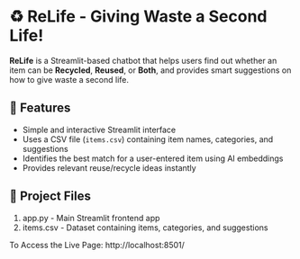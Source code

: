 # ♻️ ReLife - Giving Waste a Second Life!

**ReLife** is a Streamlit-based chatbot that helps users find out whether an item can be **Recycled**, **Reused**, or **Both**, and provides smart suggestions on how to give waste a second life.

## 🌱 Features
- Simple and interactive Streamlit interface  
- Uses a CSV file (`items.csv`) containing item names, categories, and suggestions  
- Identifies the best match for a user-entered item using AI embeddings  
- Provides relevant reuse/recycle ideas instantly
  
## 📁 Project Files
1. app.py - Main Streamlit frontend app
2. items.csv - Dataset containing items, categories, and suggestions

To Access the Live Page: http://localhost:8501/
